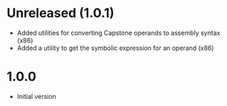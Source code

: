 # Unreleased (1.0.1)

* Added utilities for converting Capstone operands to assembly syntax (x86)
* Added a utility to get the symbolic expression for an operand (x86)

# 1.0.0

* Initial version
